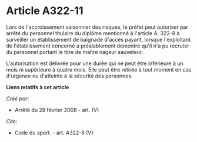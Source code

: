 # Article A322-11

Lors de l'accroissement saisonnier des risques, le préfet peut autoriser par arrêté du personnel titulaire du diplôme
mentionné à l'article A. 322-8 à surveiller un établissement de baignade d'accès payant, lorsque l'exploitant de
l'établissement concerné a préalablement démontré qu'il n'a pu recruter du personnel portant le titre de maître nageur
sauveteur.

L'autorisation est délivrée pour une durée qui ne peut être inférieure à un mois ni supérieure à quatre mois. Elle peut être
retirée à tout moment en cas d'urgence ou d'atteinte à la sécurité des personnes.

**Liens relatifs à cet article**

_Créé par_:

  - Arrêté du 28 février 2008 - art. (V)

_Cite_:

  - Code du sport. - art. A322-8 (V)
